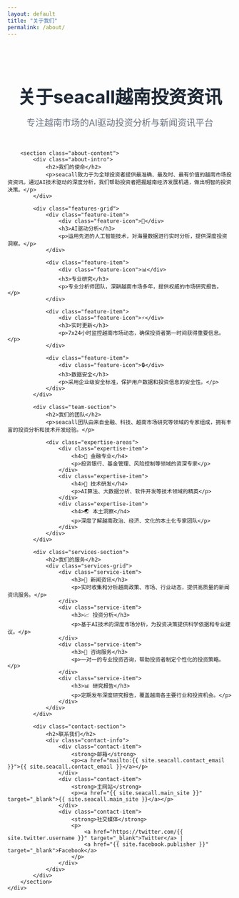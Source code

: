 ```yaml
---
layout: default
title: "关于我们"
permalink: /about/
---
```


<div class="about-page">
    <div class="container">
        <header class="page-header">
            <h1>关于seacall越南投资资讯</h1>
            <p class="lead">专注越南市场的AI驱动投资分析与新闻资讯平台</p>
        </header>

        <section class="about-content">
            <div class="about-intro">
                <h2>我们的使命</h2>
                <p>seacall致力于为全球投资者提供最准确、最及时、最有价值的越南市场投资资讯。通过AI技术驱动的深度分析，我们帮助投资者把握越南经济发展机遇，做出明智的投资决策。</p>
            </div>

            <div class="features-grid">
                <div class="feature-item">
                    <div class="feature-icon">🤖</div>
                    <h3>AI驱动分析</h3>
                    <p>运用先进的人工智能技术，对海量数据进行实时分析，提供深度投资洞察。</p>
                </div>

                <div class="feature-item">
                    <div class="feature-icon">📊</div>
                    <h3>专业研究</h3>
                    <p>专业分析师团队，深耕越南市场多年，提供权威的市场研究报告。</p>
                </div>

                <div class="feature-item">
                    <div class="feature-icon">⚡</div>
                    <h3>实时更新</h3>
                    <p>7x24小时监控越南市场动态，确保投资者第一时间获得重要信息。</p>
                </div>

                <div class="feature-item">
                    <div class="feature-icon">🔒</div>
                    <h3>数据安全</h3>
                    <p>采用企业级安全标准，保护用户数据和投资信息的安全性。</p>
                </div>
            </div>

            <div class="team-section">
                <h2>我们的团队</h2>
                <p>seacall团队由来自金融、科技、越南市场研究等领域的专家组成，拥有丰富的投资分析和技术开发经验。</p>
                
                <div class="expertise-areas">
                    <div class="expertise-item">
                        <h4>🏦 金融专业</h4>
                        <p>投资银行、基金管理、风险控制等领域的资深专家</p>
                    </div>
                    <div class="expertise-item">
                        <h4>🔬 技术研发</h4>
                        <p>AI算法、大数据分析、软件开发等技术领域的精英</p>
                    </div>
                    <div class="expertise-item">
                        <h4>🌏 本土洞察</h4>
                        <p>深度了解越南政治、经济、文化的本土化专家团队</p>
                    </div>
                </div>
            </div>

            <div class="services-section">
                <h2>我们的服务</h2>
                <div class="services-grid">
                    <div class="service-item">
                        <h3>📰 新闻资讯</h3>
                        <p>实时收集和分析越南政策、市场、行业动态，提供高质量的新闻资讯服务。</p>
                    </div>
                    <div class="service-item">
                        <h3>📈 投资分析</h3>
                        <p>基于AI技术的深度市场分析，为投资决策提供科学依据和专业建议。</p>
                    </div>
                    <div class="service-item">
                        <h3>💬 咨询服务</h3>
                        <p>一对一的专业投资咨询，帮助投资者制定个性化的投资策略。</p>
                    </div>
                    <div class="service-item">
                        <h3>📊 研究报告</h3>
                        <p>定期发布深度研究报告，覆盖越南各主要行业和投资机会。</p>
                    </div>
                </div>
            </div>

            <div class="contact-section">
                <h2>联系我们</h2>
                <div class="contact-info">
                    <div class="contact-item">
                        <strong>邮箱</strong>
                        <p><a href="mailto:{{ site.seacall.contact_email }}">{{ site.seacall.contact_email }}</a></p>
                    </div>
                    <div class="contact-item">
                        <strong>主网站</strong>
                        <p><a href="{{ site.seacall.main_site }}" target="_blank">{{ site.seacall.main_site }}</a></p>
                    </div>
                    <div class="contact-item">
                        <strong>社交媒体</strong>
                        <p>
                            <a href="https://twitter.com/{{ site.twitter.username }}" target="_blank">Twitter</a> | 
                            <a href="{{ site.facebook.publisher }}" target="_blank">Facebook</a>
                        </p>
                    </div>
                </div>
            </div>
        </section>
    </div>
</div>

<style>
.about-page {
    padding: 2rem 0;
}

.page-header {
    text-align: center;
    margin-bottom: 3rem;
}

.page-header h1 {
    font-size: 2.5rem;
    color: #1F2937;
    margin-bottom: 1rem;
}

.lead {
    font-size: 1.25rem;
    color: #6B7280;
    max-width: 600px;
    margin: 0 auto;
}

.about-content {
    max-width: 800px;
    margin: 0 auto;
}

.about-intro {
    margin-bottom: 3rem;
}

.about-intro h2 {
    color: #1F2937;
    margin-bottom: 1rem;
}

.features-grid {
    display: grid;
    grid-template-columns: repeat(auto-fit, minmax(250px, 1fr));
    gap: 2rem;
    margin-bottom: 3rem;
}

.feature-item {
    text-align: center;
    padding: 2rem;
    background: white;
    border-radius: 12px;
    box-shadow: 0 2px 8px rgba(0, 0, 0, 0.1);
}

.feature-icon {
    font-size: 2.5rem;
    margin-bottom: 1rem;
}

.feature-item h3 {
    color: #1F2937;
    margin-bottom: 1rem;
}

.team-section,
.services-section,
.contact-section {
    margin-bottom: 3rem;
}

.expertise-areas {
    display: grid;
    grid-template-columns: repeat(auto-fit, minmax(200px, 1fr));
    gap: 1.5rem;
    margin-top: 2rem;
}

.expertise-item {
    padding: 1.5rem;
    background: #F9FAFB;
    border-radius: 8px;
}

.expertise-item h4 {
    color: #1F2937;
    margin-bottom: 0.5rem;
}

.services-grid {
    display: grid;
    grid-template-columns: repeat(auto-fit, minmax(300px, 1fr));
    gap: 2rem;
    margin-top: 2rem;
}

.service-item {
    padding: 2rem;
    background: white;
    border: 1px solid #E5E7EB;
    border-radius: 12px;
}

.service-item h3 {
    color: #1F2937;
    margin-bottom: 1rem;
}

.contact-info {
    display: grid;
    grid-template-columns: repeat(auto-fit, minmax(200px, 1fr));
    gap: 2rem;
    margin-top: 2rem;
}

.contact-item strong {
    display: block;
    color: #1F2937;
    margin-bottom: 0.5rem;
}

@media (max-width: 768px) {
    .page-header h1 {
        font-size: 2rem;
    }
    
    .features-grid {
        grid-template-columns: 1fr;
    }
    
    .services-grid {
        grid-template-columns: 1fr;
    }
}
</style>